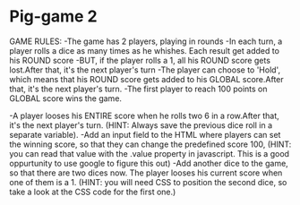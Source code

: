 # Pig-game 2
GAME RULES: 
-The game has 2 players, playing in rounds -In each turn, a player rolls a dice as many times as he whishes. 
Each result get added to his ROUND score
-BUT, if the player rolls a 1, all his ROUND score gets lost.After that,  it's the next player's turn 
-The player can choose to 'Hold', which means that his ROUND score gets added to his GLOBAL score.After that, it's the next player's turn. 
-The first player to reach 100 points on GLOBAL score wins the game.  


  -A player looses his ENTIRE score when he rolls two 6 in a row.After that, it's the next 
    player's turn. (HINT: Always save the previous dice roll in a separate variable).
  -Add an input field to the HTML where players can set the winning score, so that they can change the
    predefined score 100, (HINT: you can read that value with the .value property in javascript. This is a 
        good oppurtunity to use google to figure this out)
  -Add another dice to the game, so that there are two dices now. The player looses his current score when 
    one of them is a 1. (HINT: you will need CSS to position the second dice, so take a look at the CSS code
        for the first one.)    
